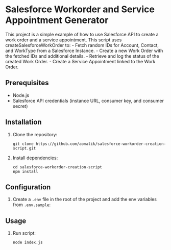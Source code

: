 # Salesforce Workorder and Service Appointment Generator 

This project is a simple example of how to use Salesforce API to create a work order and a service appointment.
This script uses createSalesforceWorkOrder to:
      - Fetch random IDs for Account, Contact, and WorkType from a Salesforce Instance.
      - Create a new Work Order with the fetched IDs and additional details.
      - Retrieve and log the status of the created Work Order.
      - Create a Service Appointment linked to the Work Order.

## Prerequisites

- Node.js
- Salesforce API credentials (instance URL, consumer key, and consumer secret)

## Installation

1. Clone the repository:
   ```
   git clone https://github.com/aomalik/salesforce-workorder-creation-script.git
   ```

2. Install dependencies:
   ```
   cd salesforce-workorder-creation-script
   npm install
   ```

## Configuration

1. Create a `.env` file in the root of the project and add the env variables from `.env.sample`:

## Usage

1. Run script:
   ```
   node index.js
   ```
